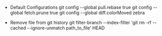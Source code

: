 * Default Configurations
git config --global pull.rebase true
git config --global fetch.prune true
git config --global diff.colorMoved zebra

* Remove file from git history
git filter-branch --index-filter 'git rm -rf --cached --ignore-unmatch path_to_file' HEAD